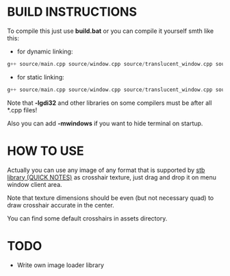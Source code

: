 # BUILD INSTRUCTIONS
To compile this just use __build.bat__ or you can compile it yourself smth like this:
* for dynamic linking:
```cpp
g++ source/main.cpp source/window.cpp source/translucent_window.cpp source/menu_window.cpp source/texture.cpp -lgdi32 -lmsimg32 -o crosshair -DLOGS -mwindows
```
* for static linking:
```cpp
g++ source/main.cpp source/window.cpp source/translucent_window.cpp source/menu_window.cpp source/texture.cpp -lgdi32 -lmsimg32 -static-libgcc -static-libstdc++ -static -lpthread -o crosshair -DLOGS -mwindows
```

Note that __-lgdi32__ and other libraries on some compilers must be after all *.cpp files!

Also you can add __-mwindows__ if you want to hide terminal on startup.

# HOW TO USE
Actually you can use any image of any format that is supported by [stb library (QUICK NOTES)](https://github.com/nothings/stb/blob/master/stb_image.h) as crosshair texture, just drag and drop it on menu window client area.

Note that texture dimensions should be even (but not necessary quad) to draw crosshair accurate in the center.

You can find some default crosshairs in assets directory.

# TODO
* Write own image loader library
